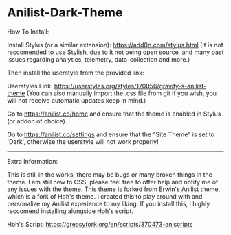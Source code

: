 # Anilist-Dark-Theme


How To Install:

Install Stylus (or a similar extension): https://add0n.com/stylus.html
(It is not reccomended to use Stylish, due to it not being open source, and many past issues regarding analytics, telemetry, data-collection and more.)

Then install the userstyle from the provided link:

Userstyles Link: https://userstyles.org/styles/170056/gravity-s-anilist-theme
(You can also manually import the .css file from git if you wish, you will not receive automatic updates keep in mind.)

Go to https://anilist.co/home and ensure that the theme is enabled in Stylus (or addon of choice).

Go to https://anilist.co/settings and ensure that the "Site Theme" is set to 'Dark', otherwise the userstyle will not work properly!

___________________________

Extra Information:

This is still in the works, there may be bugs or many broken things in the theme.
I am still new to CSS, please feel free to offer help and notify me of any issues with the theme.
This theme is forked from Erwin's Anilist theme, which is a fork of Hoh's theme.
I created this to play around with and personalize my Anilist experience to my liking.
If you install this, I highly reccomend installing alongside Hoh's script.

Hoh's Script: https://greasyfork.org/en/scripts/370473-aniscripts
